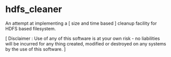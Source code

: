 # hdfs_cleaner
An attempt at implementing a [ size and time based ] cleanup facility for HDFS based filesystem.

[ Disclaimer : Use of any of this software is at your own risk - no liabilities will be incurred for any thing created, modified or destroyed on any systems by the use of this software. ]
